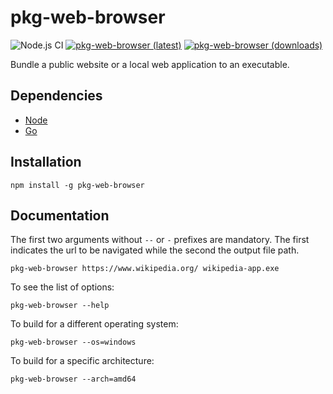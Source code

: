 # pkg-web-browser

![Node.js CI](https://github.com/memob0x/pkg-web-browser/workflows/Node.js%20CI/badge.svg)
[![pkg-web-browser (latest)](https://img.shields.io/npm/v/pkg-web-browser/latest.svg)](https://www.npmjs.com/package/pkg-web-browser)
[![pkg-web-browser (downloads)](https://img.shields.io/npm/dy/pkg-web-browser.svg)](https://www.npmjs.com/package/pkg-web-browser)

Bundle a public website or a local web application to an executable.

## Dependencies

* [Node](https://nodejs.org/en/download)
* [Go](https://go.dev/dl/)

## Installation

```console
npm install -g pkg-web-browser
```

## Documentation

The first two arguments without `--` or `-` prefixes are mandatory. The first indicates the url to be navigated while the second the output file path.

```console
pkg-web-browser https://www.wikipedia.org/ wikipedia-app.exe
```

To see the list of options:

```console
pkg-web-browser --help
```

To build for a different operating system:

```console
pkg-web-browser --os=windows
```

To build for a specific architecture:

```console
pkg-web-browser --arch=amd64
```
